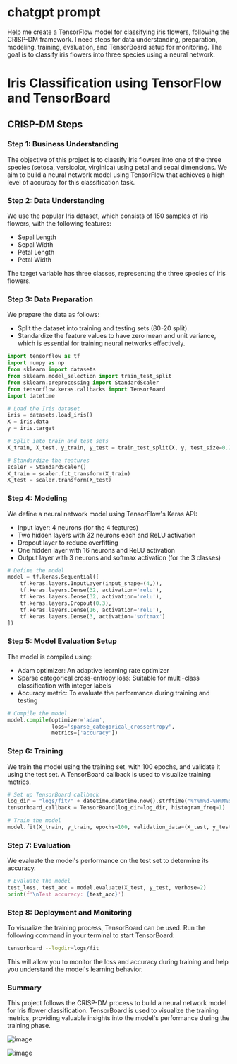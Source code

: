 # chatgpt prompt
Help me create a TensorFlow model for classifying iris flowers, following the CRISP-DM framework. I need steps for data understanding, preparation, modeling, training, evaluation, and TensorBoard setup for monitoring. The goal is to classify iris flowers into three species using a neural network.

# Iris Classification using TensorFlow and TensorBoard

## CRISP-DM Steps

### Step 1: Business Understanding
The objective of this project is to classify Iris flowers into one of the three species (setosa, versicolor, virginica) using petal and sepal dimensions. We aim to build a neural network model using TensorFlow that achieves a high level of accuracy for this classification task.

### Step 2: Data Understanding
We use the popular Iris dataset, which consists of 150 samples of iris flowers, with the following features:
- Sepal Length
- Sepal Width
- Petal Length
- Petal Width

The target variable has three classes, representing the three species of iris flowers.

### Step 3: Data Preparation
We prepare the data as follows:
- Split the dataset into training and testing sets (80-20 split).
- Standardize the feature values to have zero mean and unit variance, which is essential for training neural networks effectively.

```python
import tensorflow as tf
import numpy as np
from sklearn import datasets
from sklearn.model_selection import train_test_split
from sklearn.preprocessing import StandardScaler
from tensorflow.keras.callbacks import TensorBoard
import datetime

# Load the Iris dataset
iris = datasets.load_iris()
X = iris.data
y = iris.target

# Split into train and test sets
X_train, X_test, y_train, y_test = train_test_split(X, y, test_size=0.2, random_state=42)

# Standardize the features
scaler = StandardScaler()
X_train = scaler.fit_transform(X_train)
X_test = scaler.transform(X_test)
```

### Step 4: Modeling
We define a neural network model using TensorFlow's Keras API:
- Input layer: 4 neurons (for the 4 features)
- Two hidden layers with 32 neurons each and ReLU activation
- Dropout layer to reduce overfitting
- One hidden layer with 16 neurons and ReLU activation
- Output layer with 3 neurons and softmax activation (for the 3 classes)

```python
# Define the model
model = tf.keras.Sequential([
    tf.keras.layers.InputLayer(input_shape=(4,)),
    tf.keras.layers.Dense(32, activation='relu'),
    tf.keras.layers.Dense(32, activation='relu'),
    tf.keras.layers.Dropout(0.3),
    tf.keras.layers.Dense(16, activation='relu'),
    tf.keras.layers.Dense(3, activation='softmax')
])
```

### Step 5: Model Evaluation Setup
The model is compiled using:
- Adam optimizer: An adaptive learning rate optimizer
- Sparse categorical cross-entropy loss: Suitable for multi-class classification with integer labels
- Accuracy metric: To evaluate the performance during training and testing

```python
# Compile the model
model.compile(optimizer='adam',
              loss='sparse_categorical_crossentropy',
              metrics=['accuracy'])
```

### Step 6: Training
We train the model using the training set, with 100 epochs, and validate it using the test set. A TensorBoard callback is used to visualize training metrics.

```python
# Set up TensorBoard callback
log_dir = "logs/fit/" + datetime.datetime.now().strftime("%Y%m%d-%H%M%S")
tensorboard_callback = TensorBoard(log_dir=log_dir, histogram_freq=1)

# Train the model
model.fit(X_train, y_train, epochs=100, validation_data=(X_test, y_test), callbacks=[tensorboard_callback])
```

### Step 7: Evaluation
We evaluate the model's performance on the test set to determine its accuracy.

```python
# Evaluate the model
test_loss, test_acc = model.evaluate(X_test, y_test, verbose=2)
print(f'\nTest accuracy: {test_acc}')
```

### Step 8: Deployment and Monitoring
To visualize the training process, TensorBoard can be used. Run the following command in your terminal to start TensorBoard:

```sh
tensorboard --logdir=logs/fit
```

This will allow you to monitor the loss and accuracy during training and help you understand the model's learning behavior.

### Summary
This project follows the CRISP-DM process to build a neural network model for Iris flower classification. TensorBoard is used to visualize the training metrics, providing valuable insights into the model's performance during the training phase.


![image](https://github.com/user-attachments/assets/84b76907-40ce-4ff1-82e9-3fbc973c734a)

![image](https://github.com/user-attachments/assets/94824b82-713b-48ec-b650-df3db0af6dd7)

